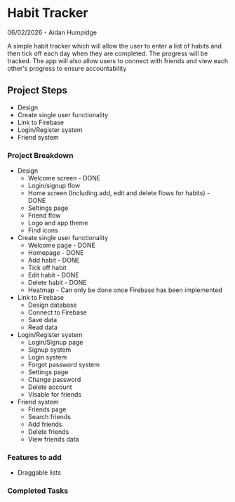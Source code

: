 # Habit Tracker 
06/02/2026 - Aidan Humpidge

A simple habit tracker which will allow the user to enter a list of habits and then tick off each day when they are completed. The progress will be tracked. The app will also allow users to connect with friends and view each other's progress to ensure accountability

## Project Steps 
* Design
* Create single user functionality 
* Link to Firebase
* Login/Register system
* Friend system 

### Project Breakdown
* Design
    * Welcome screen - DONE
    * Login/signup flow
    * Home screen (Including add, edit and delete flows for habits) - DONE
    * Settings page
    * Friend flow 
    * Logo and app theme
    * Find icons
* Create single user functionality
    * Welcome page - DONE
    * Homepage - DONE
    * Add habit - DONE
    * Tick off habit
    * Edit habit - DONE
    * Delete habit - DONE
    * Heatmap - Can only be done once Firebase has been implemented
* Link to Firebase
    * Design database
    * Connect to Firebase
    * Save data
    * Read data
* Login/Register system
    * Login/Signup page
    * Signup system
    * Login system
    * Forgot password system
    * Settings page
    * Change password
    * Delete account 
    * Visable for friends
* Friend system
    * Friends page
    * Search friends
    * Add friends
    * Delete friends
    * View friends data 

### Features to add 
* Draggable lists 

### Completed Tasks

